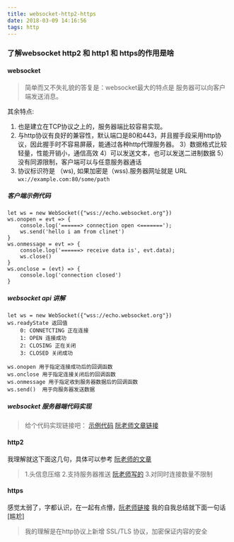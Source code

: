 ```yaml
---
title: websocket-http2-https
date: 2018-03-09 14:16:56
tags: http
---
```

### 了解websocket http2 和 http1 和 https的作用是啥
#### websocket
> 简单而又不失礼貌的答复是：websocket最大的特点是 服务器可以向客户端发送消息。

其余特点:
 1) 也是建立在TCP协议之上的，服务器端比较容易实现。
 2) 与http协议有良好的兼容性，默认端口是80和443，并且握手段采用http协议，因此握手时不容易屏蔽，能通过各种http代理服务器。
 3）数据格式比较轻量，性能开销小，通信高效
 4）可以发送文本，也可以发送二进制数据
 5）没有同源限制，客户端可以与任意服务器通话
 6) 协议标识符是 （ws), 如果加密是（wss).服务器网址就是 URL
`wx://example.com:80/some/path`
##### 客户端示例代码
```
let ws = new WebSocket({"wss://echo.websocket.org"})
ws.onopen = evt => {
    console.log('======> connection open <=======');
    ws.send('hello i am from clinet')
}
ws.onmessage = evt => {
    console.log('======> receive data is', evt.data);
    ws.close()
}
ws.onclose = (evt) => {
    console.log('connection closed')
}
```

##### websocket api 讲解
```
let ws = new WebSocket({"wss://echo.websocket.org"})
ws.readyState 返回值
    0: CONNETCTING 正在连接
    1: OPEN 连接成功
    2: CLOSING 正在关闭
    3: CLOSED 关闭成功

ws.onopen 用于指定连接成功后的回调函数
ws.onclose 用于指定连接关闭后的回调函数
ws.onmessage 用于指定收到服务器数据后的回调函数
ws.send()  用于向服务器发送数据

```
##### websocket 服务器端代码实现
>给个代码实现链接吧： [示例代码](https://github.com/joewalnes/websocketd/tree/master/examples)    [阮老师文章链接](http://www.ruanyifeng.com/blog/2017/05/websocket.html)

#### http2
我理解就这下面这几句，具体可以参考 [阮老师的文章](http://www.ruanyifeng.com/blog/2016/08/http.html)
> 1.头信息压缩
  2.支持服务器推送 [阮老师写的](http://www.ruanyifeng.com/blog/2018/03/http2_server_push.html)
  3.对同时连接数量不限制

#### https
感觉太弱了，字都认识，在一起有点懵，[阮老师链接](http://www.ruanyifeng.com/blog/2014/02/ssl_tls.html)
我的自我总结就下面一句话[尴尬]
> 我的理解是在http协议上新增 SSL/TLS 协议，加密保证内容的安全


